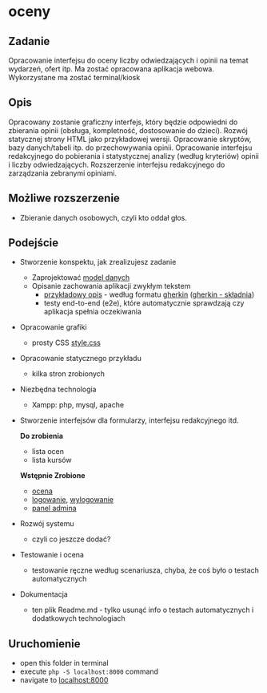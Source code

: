 # oceny
## Zadanie
Opracowanie interfejsu do oceny liczby odwiedzających i opinii na temat wydarzeń, ofert itp. Ma zostać opracowana aplikacja webowa. Wykorzystane ma zostać terminal/kiosk

## Opis
Opracowany zostanie graficzny interfejs, który będzie odpowiedni do zbierania opinii (obsługa, kompletność, dostosowanie do dzieci). Rozwój statycznej strony HTML jako przykładowej wersji. Opracowanie skryptów, bazy danych/tabeli itp. do przechowywania opinii. Opracowanie interfejsu redakcyjnego do pobierania i statystycznej analizy (według kryteriów) opinii i liczby odwiedzających. Rozszerzenie interfejsu redakcyjnego do zarządzania zebranymi opiniami.

## Możliwe rozszerzenie
- Zbieranie danych osobowych, czyli kto oddał głos.

## Podejście
- Stworzenie konspektu, jak zrealizujesz zadanie
    - Zaprojektować [model danych](data/schema.sql)
    - Opisanie zachowania aplikacji zwykłym tekstem
        - [przykładowy opis](_inne/bdd/opis.txt) - według formatu [gherkin](https://cucumber.io/docs/guides/overview/) ([gherkin - składnia](https://cucumber.io/docs/gherkin/reference/))
        - testy end-to-end (e2e), które automatycznie sprawdzają czy aplikacja spełnia oczekiwania
- Opracowanie grafiki
    - prosty CSS [style.css](styles.css)
- Opracowanie statycznego przykładu
    - kilka stron zrobionych
- Niezbędna technologia
    - Xampp: php, mysql, apache
- Stworzenie interfejsów dla formularzy, interfejsu redakcyjnego itd.
    
    **Do zrobienia**
    - lista ocen
    - lista kursów


    **Wstępnie Zrobione**
    - [ocena](ocena.php)
    - [logowanie](login.php), [wylogowanie](login.php)
    - [panel admina](admin.php)
    

- Rozwój systemu
    - czyli co jeszcze dodać?
- Testowanie i ocena
    - testowanie ręczne według scenariusza, chyba, że coś było o testach automatycznych
- Dokumentacja
    - ten plik Readme.md - tylko usunąć info o testach automatycznych i dodatkowych technologiach

## Uruchomienie
- open this folder in terminal
- execute `php -S localhost:8000` command
- navigate to [localhost:8000](http://localhost:8000)
